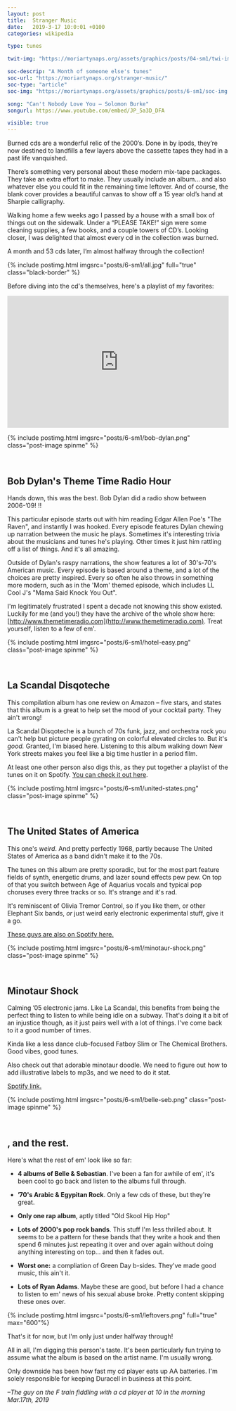```yaml
---
layout: post
title:  Stranger Music
date:   2019-3-17 10:0:01 +0100
categories: wikipedia

type: tunes

twit-img: "https://moriartynaps.org/assets/graphics/posts/04-sm1/twi-img.png"

soc-descrip: "A Month of someone else's tunes"
soc-url: "https://moriartynaps.org/stranger-music/"
soc-type: "article"
soc-img: "https://moriartynaps.org/assets/graphics/posts/6-sm1/soc-img.jpg"

song: "Can't Nobody Love You – Solomon Burke"
songurl: https://www.youtube.com/embed/JP_5a3D_DFA

visible: true
---
```


Burned cds are a wonderful relic of the 2000’s. Done in by ipods, they’re now destined to landfills a few layers above the cassette tapes they had in a past life vanquished.

There’s something very personal about these modern mix-tape packages. They take an extra effort to make. They usually include an album... and also whatever else you could fit in the remaining time leftover. And of course, the blank cover provides a beautiful canvas to show off a 15 year old’s hand at Sharpie calligraphy.

Walking home a few weeks ago I passed by a house with a small box of things out on the sidewalk. Under a “PLEASE TAKE!” sign were some cleaning supplies, a few books, and a couple towers of CD’s. Looking closer, I was delighted that almost every cd in the collection was burned.

A month and 53 cds later, I’m almost halfway through the collection!

{% include postimg.html imgsrc="posts/6-sm1/all.jpg" full="true" class="black-border" %}

Before diving into the cd's themselves, here's a playlist of my favorites:

<iframe src="https://open.spotify.com/embed/user/eatincake/playlist/3RnDeEYBPK12SwAmkcbRdf" width="100%" height="300px" frameborder="0" allowtransparency="true" class="spotif"></iframe>

{% include postimg.html imgsrc="posts/6-sm1/bob-dylan.png" class="post-image spinme" %}

<br>

## Bob Dylan's Theme Time Radio Hour

Hands down, this was the best. Bob Dylan did a radio show between 2006-’09! !!

This particular episode starts out with him reading Edgar Allen Poe's "The Raven", and instantly I was hooked. Every episode features Dylan chewing up narration between the music he plays. Sometimes it's interesting trivia about the musicians and tunes he's playing. Other times it just him rattling off a list of things. And it's all amazing.

Outside of Dylan's raspy narrations, the show features a lot of 30's-70's American music. Every episode is based around a theme, and a lot of the choices are pretty inspired. Every so often he also throws in something more modern, such as in the 'Mom' themed episode, which includes LL Cool J's "Mama Said Knock You Out".

I'm legitimately frustrated I spent a decade not knowing this show existed. Luckily for me (and you!) they have the archive of the whole show here: [http://www.themetimeradio.com](http://www.themetimeradio.com). Treat yourself, listen to a few of em'. 

{% include postimg.html imgsrc="posts/6-sm1/hotel-easy.png" class="post-image spinme" %}

<br>

## La Scandal Disqoteche

This compilation album has one review on Amazon – five stars, and states that this album is a great to help set the mood of your cocktail party. They ain't wrong!

La Scandal Disqoteche is a bunch of 70s funk, jazz, and orchestra rock you can't help but picture people gyrating on colorful elevated circles to. But it's _good._ Granted, I'm biased here. Listening to this album walking down New York streets makes you feel like a big time hustler in a period film.

At least one other person also digs this, as they put together a playlist of the tunes on it on Spotify. <a href="https://open.spotify.com/user/groovyfamily/playlist/26o3X8NvHurOMxK0Sw2Ogg?si=sAYfw6ICRtOjkzfEVVhGZg" target="_blank">You can check it out here</a>.

{% include postimg.html imgsrc="posts/6-sm1/united-states.png" class="post-image spinme" %}

<br>

## The United States of America

This one's _weird_. And pretty perfectly 1968, partly because The United States of America as a band didn't make it to the 70s.

The tunes on this album are pretty sporadic, but for the most part feature fields of synth, energetic drums, and lazer sound effects pew pew. On top of that you switch between Age of Aquarius vocals and typical pop choruses every three tracks or so. It's strange and it's rad.

It's reminiscent of Olivia Tremor Control, so if you like them, or other Elephant Six bands, _or_ just weird early electronic experimental stuff, give it a go.

<a href="https://open.spotify.com/album/328gsq5mObioXj2TcD8AED?si=4y_nQcSiQ2ubqM1YVf4tEA" target="_blank">These guys are also on Spotify here.</a>

{% include postimg.html imgsrc="posts/6-sm1/minotaur-shock.png" class="post-image spinme" %}

<br>

## Minotaur Shock

Calming ’05 electronic jams. Like La Scandal, this benefits from being the perfect thing to listen to while being idle on a subway. That's doing it a bit of an injustice though, as it just pairs well with a lot of things. I've come back to it a good number of times.

Kinda like a less dance club-focused Fatboy Slim or The Chemical Brothers. Good vibes, good tunes.

Also check out that adorable minotaur doodle. We need to figure out how to add illustrative labels to mp3s, and we need to do it stat.

<a href="https://open.spotify.com/album/51YMhBQOs92pNzRJsy0gaC?si=TyhUp4g1QNKlnwEGl9vFWQ
" target="_blank">Spotify link.</a>

{% include postimg.html imgsrc="posts/6-sm1/belle-seb.png" class="post-image spinme" %}

<br>

## , and the rest.

Here's what the rest of em' look like so far:

+ **4 albums of Belle & Sebastian**. I've been a fan for awhile of em', it's been cool to go back and listen to the albums full through.

+ **’70's Arabic & Egypitan Rock**. Only a few cds of these, but they're great.

+ **Only one rap album**, aptly titled "Old Skool Hip Hop"

+ **Lots of 2000's pop rock bands**. This stuff I'm less thrilled about. It seems to be a pattern for these bands that they write a hook and then spend 6 minutes just repeating it over and over again without doing anything interesting on top... and then it fades out.

+ **Worst one:** a compliation of Green Day b-sides. They've made good music, this ain't it.

+ **Lots of Ryan Adams**. Maybe these are good, but before I had a chance to listen to em' news of his sexual abuse broke. Pretty content skipping these ones over.


{% include postimg.html imgsrc="posts/6-sm1/leftovers.png" full="true" max="600"%}

That's it for now, but I'm only just under halfway through!

All in all, I'm digging this person's taste. It's been particularly fun trying to assume what the album is based on the artist name. I'm usually wrong.

Only downside has been how fast my cd player eats up AA batteries. I'm solely responsible for keeping Duracell in business at this point.

<i>–The guy on the F train fiddling with a cd player at 10 in the morning<br>
<span class="post-date">Mar.17th, 2019</span></i>

<br>
<br>
